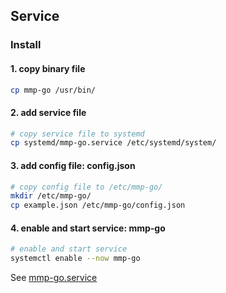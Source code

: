 ## Service

### Install

#### 1. copy binary file

```bash
cp mmp-go /usr/bin/
```

#### 2. add service file

```bash
# copy service file to systemd
cp systemd/mmp-go.service /etc/systemd/system/
```

#### 3. add config file: config.json

```bash
# copy config file to /etc/mmp-go/
mkdir /etc/mmp-go/
cp example.json /etc/mmp-go/config.json
```

#### 4. enable and start service: mmp-go

```bash
# enable and start service
systemctl enable --now mmp-go
```

See [mmp-go.service](mmp-go.service)